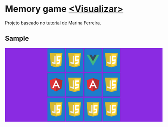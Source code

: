 # Memory game [<Visualizar\>](https://hlays.github.io/learning-front-end/projects/memory-game/)

Projeto baseado no [tutorial](https://marina-ferreira.github.io/tutorials/js/memory-game/) de Marina Ferreira.

## Sample
![sample](../img/sample/sample-memory-game.png)